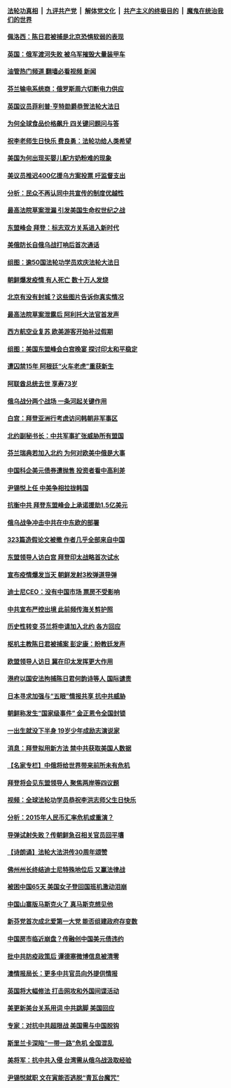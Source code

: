 ####  [法轮功真相](../../../../basic/blob/master/README.md?t=05141331) &nbsp;|&nbsp; [九评共产党](../../../../9ping.md/blob/master/README.md?t=05141331) &nbsp;|&nbsp; [解体党文化](../../../../jtdwh.md/blob/master/README.md?t=05141331)  &nbsp;|&nbsp; [共产主义的终极目的](../../../../gczydzjmd.md/blob/master/README.md?t=05141331) &nbsp;|&nbsp; [魔鬼在统治我们的世界](../../../../mgztzwmdsj.md/blob/master/README.md?t=05141331) 

#### [佩洛西：陈日君被捕是北京恐惧软弱的表现](../pages/nsc418/n13736431.md?t=05141331) 

#### [英国：俄军渡河失败 被乌军摧毁大量装甲车](../pages/nsc418/n13735942.md?t=05141331) 

#### [油管热门频道 翻墙必看视频 新闻](http://45.76.130.85:81/youtube.html?05141331)

#### [芬兰输电系统商：俄罗斯周六切断电力供应](../pages/nsc418/n13736351.md?t=05141331) 

#### [英国议员菲利普‧亨特勋爵恭贺法轮大法日](../pages/nsc418/n13736187.md?t=05141331) 

#### [为何全球食品价格飙升 四关键问题问与答](../pages/nsc418/n13735978.md?t=05141331) 

#### [祝李老师生日快乐 费良勇：法轮功给人类希望](../pages/nsc418/n13736226.md?t=05141331) 

#### [美国为何出现买婴儿配方奶粉难的现象](../pages/nsc418/n13735967.md?t=05141331) 

#### [美议员推迟400亿援乌方案投票 吁监督支出](../pages/nsc418/n13736205.md?t=05141331) 

#### [分析：民众不再认同中共宣传的制度优越性](../pages/nsc418/n13736061.md?t=05141331) 

#### [最高法院草案泄漏 引发美国生命权世纪之战](../pages/nsc418/n13733287.md?t=05141331) 

#### [东盟峰会 拜登：标志双方关系进入新时代](../pages/nsc418/n13735984.md?t=05141331) 

#### [美俄防长自俄乌战打响后首次通话](../pages/nsc418/n13735971.md?t=05141331) 

#### [组图：逾50国法轮功学员欢庆法轮大法日](../pages/nsc418/n13727833.md?t=05141331) 

#### [朝鲜爆发疫情 有人死亡 数十万人发烧](../pages/nsc418/n13735826.md?t=05141331) 

#### [北京有没有封城？这些图片告诉你真实情况](../pages/nsc418/n13735934.md?t=05141331) 

#### [最高法院草案泄露后 阿利托大法官首发声](../pages/nsc418/n13735429.md?t=05141331) 

#### [西方航空业复苏 欧美游客开始补过假期](../pages/nsc418/n13735890.md?t=05141331) 

#### [组图：美国东盟峰会白宫晚宴 探讨印太和平稳定](../pages/nsc418/n13735403.md?t=05141331) 

#### [遭囚禁15年 阿根廷“火车老虎”重获新生](../pages/nsc418/n13735360.md?t=05141331) 

#### [阿联酋总统去世 享寿73岁](../pages/nsc418/n13735742.md?t=05141331) 

#### [俄乌战分两个战场 一条河起关键作用](../pages/nsc418/n13735695.md?t=05141331) 

#### [白宫：拜登亚洲行考虑访问韩朝非军事区](../pages/nsc418/n13735343.md?t=05141331) 

#### [北约副秘书长：中共军事扩张威胁所有盟国](../pages/nsc418/n13733969.md?t=05141331) 

#### [芬兰瑞典若加入北约 为何对欧美中俄是大事](../pages/nsc418/n13734971.md?t=05141331) 

#### [中国科企美元债券遭抛售 投资者看中高利差](../pages/nsc418/n13735182.md?t=05141331) 

#### [尹锡悦上任 中美争相拉拢韩国](../pages/nsc418/n13735045.md?t=05141331) 

#### [抗衡中共 拜登东盟峰会上承诺援助1.5亿美元](../pages/nsc418/n13735000.md?t=05141331) 

#### [俄乌战争冲击中共在中东欧的部署](../pages/nsc418/n13734903.md?t=05141331) 

#### [323篇造假论文被撤 作者几乎全部来自中国](../pages/nsc418/n13734985.md?t=05141331) 

#### [东盟领导人访白宫 拜登印太战略首次试水](../pages/nsc418/n13734738.md?t=05141331) 

#### [宣布疫情爆发当天 朝鲜发射3枚弹道导弹](../pages/nsc418/n13734727.md?t=05141331) 

#### [迪士尼CEO：没有中国市场 票房不受影响](../pages/nsc418/n13734665.md?t=05141331) 

#### [中共宣布严控出境 此前频传海关剪护照](../pages/nsc418/n13734351.md?t=05141331) 

#### [历史性转变 芬兰将申请加入北约 各方回应](../pages/nsc418/n13734455.md?t=05141331) 

#### [枢机主教陈日君被捕案 彭定康：盼教廷发声](../pages/nsc418/n13734545.md?t=05141331) 

#### [欧盟领导人访日 冀在印太发挥更大作用](../pages/nsc418/n13734376.md?t=05141331) 

#### [港府以国安法拘捕陈日君何韵诗等人 国际谴责](../pages/nsc418/n13734434.md?t=05141331) 

#### [日本寻求加强与“五眼”情报共享 抗中共威胁](../pages/nsc418/n13734210.md?t=05141331) 

#### [朝鲜称发生“国家级事件” 金正恩令全国封锁](../pages/nsc418/n13734061.md?t=05141331) 

#### [一出生就没下半身 19岁少年成励志演说家](../pages/nsc418/n13733076.md?t=05141331) 

#### [消息：拜登拟用新方法 禁中共获取美国人数据](../pages/nsc418/n13733783.md?t=05141331) 

#### [【名家专栏】中俄将给世界带来前所未有危机](../pages/nsc418/n13733146.md?t=05141331) 

#### [拜登将会见东盟领导人 聚焦两岸等四议题](../pages/nsc418/n13733647.md?t=05141331) 

#### [视频：全球法轮功学员恭祝李洪志师父生日快乐](../pages/nsc418/n13733692.md?t=05141331) 

#### [分析：2015年人民币汇率危机或重演？](../pages/nsc418/n13733648.md?t=05141331) 

#### [导弹试射失败？传朝鲜急召相关官员回平壤](../pages/nsc418/n13733637.md?t=05141331) 

#### [【诗朗诵】法轮大法洪传30周年颂赞](../pages/nsc418/n13733629.md?t=05141331) 

#### [佛州州长终结迪士尼特殊地位后 又赢法律战](../pages/nsc418/n13733406.md?t=05141331) 

#### [被困中国65天 美国女子登回国班机激动泪崩](../pages/nsc418/n13733521.md?t=05141331) 

#### [中国山寨版马斯克火了 真马斯克想见他](../pages/nsc418/n13733559.md?t=05141331) 

#### [新芬党首次成北爱第一大党 能否组建政府存变数](../pages/nsc418/n13733562.md?t=05141331) 

#### [中国房市临近崩盘？传融创中国美元债违约](../pages/nsc418/n13733285.md?t=05141331) 

#### [批中共防疫政策后 谭德塞微博信息被清零](../pages/nsc418/n13733099.md?t=05141331) 

#### [澳情报局长：更多中共官员向外提供情报](../pages/nsc418/n13732119.md?t=05141331) 

#### [英国将大幅修法 打击网攻和外国间谍活动](../pages/nsc418/n13733031.md?t=05141331) 

#### [美更新美台关系用词 中共跳脚 美国回应](../pages/nsc418/n13732638.md?t=05141331) 

#### [专家：对抗中共超限战 美国需与中国脱钩](../pages/nsc418/n13732800.md?t=05141331) 

#### [斯里兰卡深陷“一带一路”危机 全国混乱](../pages/nsc418/n13732915.md?t=05141331) 

#### [美将军：抗中共入侵 台湾需从俄乌战汲取经验](../pages/nsc418/n13732860.md?t=05141331) 

#### [尹锡悦就职 文在寅能否逃脱“青瓦台魔咒”](../pages/nsc418/n13732873.md?t=05141331) 

<img src='http://gfw-breaker.win/goodnews/indexes/nsc418.md' width='0px' height='0px'/>
